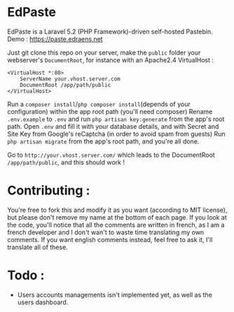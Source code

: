 # EdPaste
EdPaste is a Laravel 5.2 (PHP Framework)-driven self-hosted Pastebin. Demo : https://paste.edraens.net

Just git clone this repo on your server, make the `public` folder your webserver's `DocumentRoot`, for instance with an Apache2.4 VirtualHost :
```
<VirtualHost *:80>
    ServerName your.vhost.server.com
    DocumentRoot /app/path/public
</VirtualHost>
```
Run a `composer install`/`php composer install`(depends of your configuration) within the app root path (you'll need composer)
Rename `.env.example` to `.env` and run `php artisan key:generate` from the app's root path.
Open `.env` and fill it with your database details, and with Secret and Site Key from Google's reCaptcha (in order to avoid spam from guests)
Run `php artisan migrate` from the app's root path, and you're all done.

Go to `http://your.vhost.server.com/` which leads to the DocumentRoot `/app/path/public`, and this should work !

# Contributing :
You're free to fork this and modify it as you want (according to MIT license), but please don't remove my name at the bottom of each page. If you look at the code, you'll notice that all the comments are written in french, as I am a french developer and I don't wan't to waste time translating my own comments. If you want english comments instead, feel free to ask it, I'll translate all of these.

# Todo :
- Users accounts managements isn't implemented yet, as well as the users dashboard.